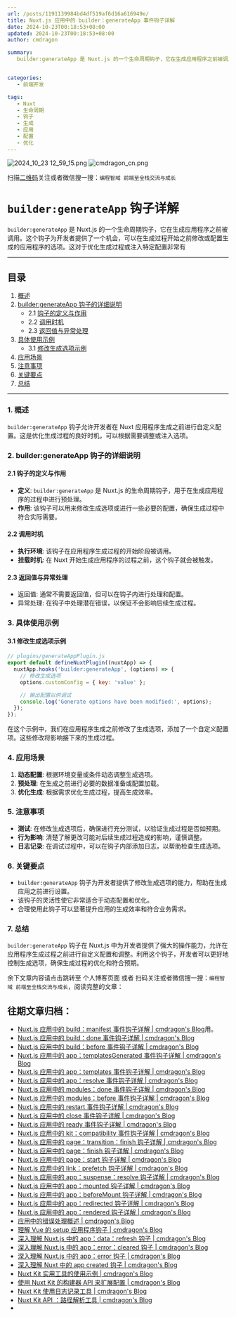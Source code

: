 ```yaml
---
url: /posts/1191139984bd4df519af6d16a616949e/
title: Nuxt.js 应用中的 builder：generateApp 事件钩子详解
date: 2024-10-23T00:18:53+08:00
updated: 2024-10-23T00:18:53+08:00
author: cmdragon

summary:
   builder:generateApp 是 Nuxt.js 的一个生命周期钩子，它在生成应用程序之前被调用。这个钩子为开发者提供了一个机会，可以在生成过程开始之前修改或配置生成的应用程序的选项。这对于优化生成过程或注入特定配置非常有


categories:
   - 前端开发

tags:
   - Nuxt
   - 生命周期
   - 钩子
   - 生成
   - 应用
   - 配置
   - 优化
---
```


<img src="https://static.cmdragon.cn/blog/images/2024_10_23 12_59_15.png@blog" title="2024_10_23 12_59_15.png" alt="2024_10_23 12_59_15.png"/>

<img src="https://api2.cmdragon.cn/upload/cmder/20250304_012821924.jpg" title="cmdragon_cn.png" alt="cmdragon_cn.png"/>


扫描[二维码](https://api2.cmdragon.cn/upload/cmder/20250304_012821924.jpg)关注或者微信搜一搜：`编程智域 前端至全栈交流与成长`

# `builder:generateApp` 钩子详解

`builder:generateApp` 是 Nuxt.js 的一个生命周期钩子，它在生成应用程序之前被调用。这个钩子为开发者提供了一个机会，可以在生成过程开始之前修改或配置生成的应用程序的选项。这对于优化生成过程或注入特定配置非常有

---

## 目录

1. [概述](#1-概述)
2. [builder:generateApp 钩子的详细说明](#2-buildergenerateapp-钩子的详细说明)
   - 2.1 [钩子的定义与作用](#21-钩子的定义与作用)
   - 2.2 [调用时机](#22-调用时机)
   - 2.3 [返回值与异常处理](#23-返回值与异常处理)
3. [具体使用示例](#3-具体使用示例)
   - 3.1 [修改生成选项示例](#31-修改生成选项示例)
4. [应用场景](#4-应用场景)
5. [注意事项](#5-注意事项)
6. [关键要点](#6-关键要点)
7. [总结](#7-总结)

---

### 1. 概述

`builder:generateApp` 钩子允许开发者在 Nuxt 应用程序生成之前进行自定义配置。这是优化生成过程的良好时机，可以根据需要调整或注入选项。

### 2. builder:generateApp 钩子的详细说明

#### 2.1 钩子的定义与作用

- **定义**: `builder:generateApp` 是 Nuxt.js 的生命周期钩子，用于在生成应用程序的过程中进行预处理。
- **作用**: 该钩子可以用来修改生成选项或进行一些必要的配置，确保生成过程中符合实际需要。

#### 2.2 调用时机

- **执行环境**: 该钩子在应用程序生成过程的开始阶段被调用。
- **挂载时机**: 在 Nuxt 开始生成应用程序的过程之前，这个钩子就会被触发。

#### 2.3 返回值与异常处理

- 返回值: 通常不需要返回值，但可以在钩子内进行处理和配置。
- 异常处理: 在钩子中处理潜在错误，以保证不会影响后续生成过程。

### 3. 具体使用示例

#### 3.1 修改生成选项示例

```javascript
// plugins/generateAppPlugin.js
export default defineNuxtPlugin((nuxtApp) => {
  nuxtApp.hooks('builder:generateApp', (options) => {
    // 修改生成选项
    options.customConfig = { key: 'value' };

    // 输出配置以供调试
    console.log('Generate options have been modified:', options);
  });
});
```

在这个示例中，我们在应用程序生成之前修改了生成选项，添加了一个自定义配置项。这些修改将影响接下来的生成过程。

### 4. 应用场景

1. **动态配置**: 根据环境变量或条件动态调整生成选项。
2. **预处理**: 在生成之前进行必要的数据准备或配置加载。
3. **优化生成**: 根据需求优化生成过程，提高生成效率。

### 5. 注意事项

- **测试**: 在修改生成选项后，确保进行充分测试，以验证生成过程是否如预期。
- **行为影响**: 清楚了解更改可能对后续生成过程造成的影响，谨慎调整。
- **日志记录**: 在调试过程中，可以在钩子内部添加日志，以帮助检查生成选项。

### 6. 关键要点

- `builder:generateApp` 钩子为开发者提供了修改生成选项的能力，帮助在生成应用之前进行设置。
- 该钩子的灵活性使它非常适合于动态配置和优化。
- 合理使用此钩子可以显著提升应用的生成效率和符合业务需求。

### 7. 总结

`builder:generateApp` 钩子在 Nuxt.js 中为开发者提供了强大的操作能力，允许在应用程序生成过程之前进行自定义配置和调整。利用这个钩子，开发者可以更好地控制生成选项，确保生成过程的优化和符合预期。

余下文章内容请点击跳转至 个人博客页面 或者 扫码关注或者微信搜一搜：`编程智域 前端至全栈交流与成长`，阅读完整的文章：

## 往期文章归档：

- [Nuxt.js 应用中的 build：manifest 事件钩子详解 | cmdragon's Blog](https://blog.cmdragon.cn/posts/523de9001247/)用。
- [Nuxt.js 应用中的 build：done 事件钩子详解 | cmdragon's Blog](https://blog.cmdragon.cn/posts/41dece9c782c/)
- [Nuxt.js 应用中的 build：before 事件钩子详解 | cmdragon's Blog](https://blog.cmdragon.cn/posts/eb2bd3bbfab8/)
- [Nuxt.js 应用中的 app：templatesGenerated 事件钩子详解 | cmdragon's Blog](https://blog.cmdragon.cn/posts/b76b5d553a8b/)
- [Nuxt.js 应用中的 app：templates 事件钩子详解 | cmdragon's Blog](https://blog.cmdragon.cn/posts/ace6c53275c4/)
- [Nuxt.js 应用中的 app：resolve 事件钩子详解 | cmdragon's Blog](https://blog.cmdragon.cn/posts/9ea12f07cc2a/)
- [Nuxt.js 应用中的 modules：done 事件钩子详解 | cmdragon's Blog](https://blog.cmdragon.cn/posts/397fbad66fab/)
- [Nuxt.js 应用中的 modules：before 事件钩子详解 | cmdragon's Blog](https://blog.cmdragon.cn/posts/5b5669bca701/)
- [Nuxt.js 应用中的 restart 事件钩子详解 | cmdragon's Blog](https://blog.cmdragon.cn/posts/25888bf37a0f/)
- [Nuxt.js 应用中的 close 事件钩子详解 | cmdragon's Blog](https://blog.cmdragon.cn/posts/ec1665a791a5/)
- [Nuxt.js 应用中的 ready 事件钩子详解 | cmdragon's Blog](https://blog.cmdragon.cn/posts/37d771762c8f/)
- [Nuxt.js 应用中的 kit：compatibility 事件钩子详解 | cmdragon's Blog](https://blog.cmdragon.cn/posts/52224e8e71ec/)
- [Nuxt.js 应用中的 page：transition：finish 钩子详解 | cmdragon's Blog](https://blog.cmdragon.cn/posts/80acaed2b809/)
- [Nuxt.js 应用中的 page：finish 钩子详解 | cmdragon's Blog](https://blog.cmdragon.cn/posts/2e422732f13a/)
- [Nuxt.js 应用中的 page：start 钩子详解 | cmdragon's Blog](https://blog.cmdragon.cn/posts/9876204f1a7b/)
- [Nuxt.js 应用中的 link：prefetch 钩子详解 | cmdragon's Blog](https://blog.cmdragon.cn/posts/3821d8f8b93e/)
- [Nuxt.js 应用中的 app：suspense：resolve 钩子详解 | cmdragon's Blog](https://blog.cmdragon.cn/posts/aca9f9d7692b/)
- [Nuxt.js 应用中的 app：mounted 钩子详解 | cmdragon's Blog](https://blog.cmdragon.cn/posts/a07f12bddf8c/)
- [Nuxt.js 应用中的 app：beforeMount 钩子详解 | cmdragon's Blog](https://blog.cmdragon.cn/posts/bbdca1e3d9a5/)
- [Nuxt.js 应用中的 app：redirected 钩子详解 | cmdragon's Blog](https://blog.cmdragon.cn/posts/c83b294c7a07/)
- [Nuxt.js 应用中的 app：rendered 钩子详解 | cmdragon's Blog](https://blog.cmdragon.cn/posts/26479872ffdc/)
- [应用中的错误处理概述 | cmdragon's Blog](https://blog.cmdragon.cn/posts/5c9b317a962a/)
- [理解 Vue 的 setup 应用程序钩子 | cmdragon's Blog](https://blog.cmdragon.cn/posts/405db1302a23/)
- [深入理解 Nuxt.js 中的 app：data：refresh 钩子 | cmdragon's Blog](https://blog.cmdragon.cn/posts/6f0c4f34bc45/)
- [深入理解 Nuxt.js 中的 app：error：cleared 钩子 | cmdragon's Blog](https://blog.cmdragon.cn/posts/732d62232fb8/)
- [深入理解 Nuxt.js 中的 app：error 钩子 | cmdragon's Blog](https://blog.cmdragon.cn/posts/cb83a085e7a4/)
- [深入理解 Nuxt 中的 app created 钩子 | cmdragon's Blog](https://blog.cmdragon.cn/posts/188ad06ef45a/)
- [Nuxt Kit 实用工具的使用示例 | cmdragon's Blog](https://blog.cmdragon.cn/posts/a66da411afd2/)
- [使用 Nuxt Kit 的构建器 API 来扩展配置 | cmdragon's Blog](https://blog.cmdragon.cn/posts/f6e87c3cf111/)
- [Nuxt Kit 使用日志记录工具 | cmdragon's Blog](https://blog.cmdragon.cn/posts/37ad5a680e7d/)
- [Nuxt Kit API ：路径解析工具 | cmdragon's Blog](https://blog.cmdragon.cn/posts/441492dbf6ae/)
-

